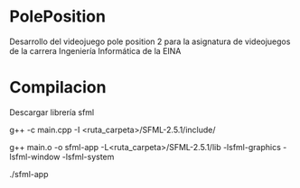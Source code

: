 # PolePosition
Desarrollo del videojuego pole position 2 para la asignatura de videojuegos de la carrera Ingeniería Informática de la EINA

# Compilacion
Descargar librería sfml

g++ -c main.cpp -I <ruta_carpeta>/SFML-2.5.1/include/

g++ main.o -o sfml-app -L<ruta_carpeta>/SFML-2.5.1/lib -lsfml-graphics -lsfml-window -lsfml-system

./sfml-app 

